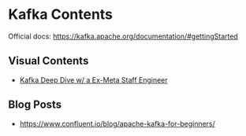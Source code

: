 # Kafka Contents

Official docs: https://kafka.apache.org/documentation/#gettingStarted


## Visual Contents

- [Kafka Deep Dive w/ a Ex-Meta Staff Engineer](https://www.youtube.com/watch?v=DU8o-OTeoCc)



## Blog Posts

- https://www.confluent.io/blog/apache-kafka-for-beginners/


